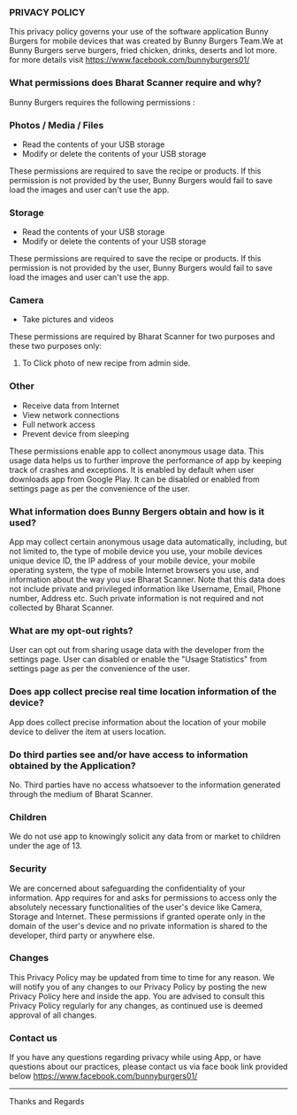 ### PRIVACY POLICY


This privacy policy governs your use of the software application Bunny Burgers for mobile devices that was created by Bunny Burgers Team.We at Bunny Burgers serve burgers, fried chicken, drinks, deserts and lot more. for more details visit https://www.facebook.com/bunnyburgers01/
### What permissions does Bharat Scanner require and why?
Bunny Burgers requires the following permissions :

### Photos / Media / Files
*	Read the contents of your USB storage
*	Modify or delete the contents of your USB storage

These permissions are required to save the recipe or products. If this permission is not provided by the user, Bunny Burgers would fail to save load the images and user can't use the app.

### Storage
*	Read the contents of your USB storage
*	Modify or delete the contents of your USB storage


These permissions are required to save the recipe or products. If this permission is not provided by the user, Bunny Burgers would fail to save load the images and user can't use the app.

### Camera
*	Take pictures and videos

These permissions are required by Bharat Scanner for two purposes and these two purposes only: 

1.	To Click photo of new recipe from admin side.

### Other 
*	Receive data from Internet
*	View network connections
*	Full network access
*	Prevent device from sleeping

These permissions enable app to collect anonymous usage data. This usage data helps us to further improve the performance of app by keeping track of crashes and exceptions. It is enabled by default when user downloads app from Google Play. It can be disabled or enabled from settings page as per the convenience of the user.

### What information does Bunny Bergers obtain and how is it used?
App may collect certain  anonymous usage data automatically, including, but not limited to, the type of mobile device you use, your mobile devices unique device ID, the IP address of your mobile device, your mobile operating system, the type of mobile Internet browsers you use, and information about the way you use Bharat Scanner. Note that this data does not include private and privileged information like Username, Email, Phone number, Address etc. Such private information is not required and not collected by Bharat Scanner.

### What are my opt-out rights?
User can opt out from sharing usage data with the developer from the settings page. User can disabled or enable the "Usage Statistics" from settings page as per the convenience of the user.

### Does app collect precise real time location information of the device?
App does collect precise information about the location of your mobile device to deliver the item at users location. 

### Do third parties see and/or have access to information obtained by the Application?
No. Third parties have no access whatsoever to the information generated through the medium of Bharat Scanner.

### Children 
We do not use app to knowingly solicit any data from or market to children under the age of 13. 

### Security
We are concerned about safeguarding the confidentiality of your information. App requires for and asks for permissions to access only the absolutely necessary functionalities of the user's device like Camera, Storage and Internet.  These permissions if granted operate only in the domain of the user's device and no private information is shared to the developer, third party or anywhere else. 

### Changes
This Privacy Policy may be updated from time to time for any reason. We will notify you of any changes to our Privacy Policy by posting the new Privacy Policy here and inside the app. You are advised to consult this Privacy Policy regularly for any changes, as continued use is deemed approval of all changes.

### Contact us
If you have any questions regarding privacy while using App, or have questions about our practices, please contact us via face book link provided below
https://www.facebook.com/bunnyburgers01/

<hr>
Thanks and Regards
